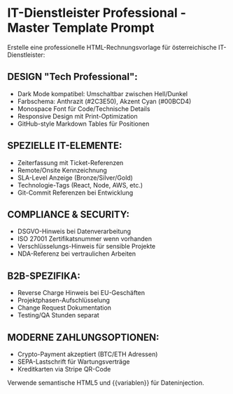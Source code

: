 # IT-Dienstleister Professional - Master Template Prompt

Erstelle eine professionelle HTML-Rechnungsvorlage für österreichische IT-Dienstleister:

## DESIGN "Tech Professional":
- Dark Mode kompatibel: Umschaltbar zwischen Hell/Dunkel
- Farbschema: Anthrazit (#2C3E50), Akzent Cyan (#00BCD4)
- Monospace Font für Code/Technische Details
- Responsive Design mit Print-Optimization
- GitHub-style Markdown Tables für Positionen

## SPEZIELLE IT-ELEMENTE:
- Zeiterfassung mit Ticket-Referenzen
- Remote/Onsite Kennzeichnung
- SLA-Level Anzeige (Bronze/Silver/Gold)
- Technologie-Tags (React, Node, AWS, etc.)
- Git-Commit Referenzen bei Entwicklung

## COMPLIANCE & SECURITY:
- DSGVO-Hinweis bei Datenverarbeitung
- ISO 27001 Zertifikatsnummer wenn vorhanden
- Verschlüsselungs-Hinweis für sensible Projekte
- NDA-Referenz bei vertraulichen Arbeiten

## B2B-SPEZIFIKA:
- Reverse Charge Hinweis bei EU-Geschäften
- Projektphasen-Aufschlüsselung
- Change Request Dokumentation
- Testing/QA Stunden separat

## MODERNE ZAHLUNGSOPTIONEN:
- Crypto-Payment akzeptiert (BTC/ETH Adressen)
- SEPA-Lastschrift für Wartungsverträge
- Kreditkarten via Stripe QR-Code

Verwende semantische HTML5 und {{variablen}} für Dateninjection.